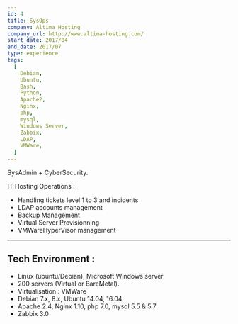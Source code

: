 ```yaml
---
id: 4
title: SysOps
company: Altima Hosting
company_url: http://www.altima-hosting.com/
start_date: 2017/04
end_date: 2017/07
type: experience
tags:
  [
    Debian,
    Ubuntu,
    Bash,
    Python,
    Apache2,
    Nginx,
    php,
    mysql,
    Windows Server,
    Zabbix,
    LDAP,
    VMWare,
  ]
---
```


SysAdmin + CyberSecurity.

IT Hosting Operations :
- Handling tickets level 1 to 3 and incidents
- LDAP accounts management
- Backup Management
- Virtual Server Provisionning
- VMWareHyperVisor management

---
## Tech Environment :

- Linux (ubuntu/Debian), Microsoft Windows server
- 200 servers (Virtual or BareMetal).
- Virtualisation : VMWare
- Debian 7.x, 8.x, Ubuntu 14.04, 16.04
- Apache 2.4, Nginx 1.10, php 7.0, mysql 5.5 & 5.7
- Zabbix 3.0